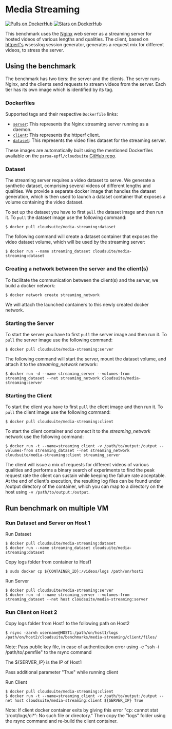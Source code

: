 # Media Streaming

[![Pulls on DockerHub][dhpulls]][dhrepo]
[![Stars on DockerHub][dhstars]][dhrepo]

This benchmark uses the [Nginx][nginx_repo] web server as a streaming server for hosted videos of various lengths and qualities. The client, based on [httperf's][httperf_repo] wsesslog session generator, generates a request mix for different videos, to stress the server.

## Using the benchmark ##
The benchmark has two tiers: the server and the clients. The server runs Nginx, and the clients send requests to stream videos from the server. Each tier has its own image which is identified by its tag.

### Dockerfiles ###

Supported tags and their respective `Dockerfile` links:

 - [`server`][serverdocker]: This represents the Nginx streaming server running as a daemon.
 - [`client`][clientdocker]: This represents the httperf client.
 - [`dataset`][datasetdocker]: This represents the video files dataset for the streaming server.

These images are automatically built using the mentioned Dockerfiles available on the `parsa-epfl/cloudsuite` [GitHub repo][repo].

### Dataset

The streaming server requires a video dataset to serve. We generate a synthetic dataset, comprising several videos of different lengths and qualities. We provide a separate docker image that handles the dataset generation, which is then used to launch a dataset container that exposes a volume containing the video dataset.

To set up the dataset you have to first `pull` the dataset image and then run it. To `pull` the dataset image use the following command:

    $ docker pull cloudsuite/media-streaming:dataset

The following command will create a dataset container that exposes the video dataset volume, which will be used by the streaming server:

    $ docker run --name streaming_dataset cloudsuite/media-streaming:dataset


### Creating a network between the server and the client(s)

To facilitate the communication between the client(s) and the server, we build a docker network:

    $ docker network create streaming_network

We will attach the launched containers to this newly created docker network.

### Starting the Server ####
To start the server you have to first `pull` the server image and then run it. To `pull` the server image use the following command:

    $ docker pull cloudsuite/media-streaming:server

The following command will start the server, mount the dataset volume, and attach it to the *streaming_network* network:

    $ docker run -d --name streaming_server --volumes-from streaming_dataset --net streaming_network cloudsuite/media-streaming:server


### Starting the Client ####

To start the client you have to first `pull` the client image and then run it. To `pull` the client image use the following command:

    $ docker pull cloudsuite/media-streaming:client

To start the client container and connect it to the *streaming_network* network use the following command:

    $ docker run -t --name=streaming_client -v /path/to/output:/output --volumes-from streaming_dataset --net streaming_network cloudsuite/media-streaming:client streaming_server

The client will issue a mix of requests for different videos of various qualities and performs a binary search of experiments to find the peak request rate the client can sustain while keeping the failure rate acceptable. At the end of client's execution, the resulting log files can be found under /output directory of the container, which you can map to a directory on the host using `-v /path/to/output:/output`.

## Run benchmark on multiple VM

### Run Dataset and Server on Host 1
Run Dataset

    $ docker pull cloudsuite/media-streaming:dataset
    $ docker run --name streaming_dataset cloudsuite/media-streaming:dataset
Copy logs folder from container to Host1
    
    $ sudo docker cp ${CONTAINER_ID}:/videos/logs /path/on/host1

Run Server

    $ docker pull cloudsuite/media-streaming:server
    $ docker run -d --name streaming_server --volumes-from streaming_dataset --net host cloudsuite/media-streaming:server

### Run Client on Host 2
Copy logs folder from Host1 to the following path on Host2 

    $ rsync -zarvh username@HOST1:/path/on/host1/logs /path/on/host2/cloudsuite/benchmarks/media-streaming/client/files/

Note: Pass public key file, in case of authentication error using -e "ssh -i /path/to/.pemfile" to the rsync command

The ${SERVER_IP} is the IP of Host1

Pass additional parameter "True" while running client

Run Client

    $ docker pull cloudsuite/media-streaming:client
    $ docker run -t --name=streaming_client -v /path/to/output:/output --net host cloudsuite/media-streaming:client ${SERVER_IP} True

Note: If client docker container exits by giving this error "cp: cannot stat '/root/logs/cl\*': No such file or directory."
      Then copy the "logs" folder using the rsync command and re-build the client container.

  [datasetdocker]: https://github.com/parsa-epfl/cloudsuite/blob/master/benchmarks/media-streaming/dataset/Dockerfile "Dataset Dockerfile"  

  [serverdocker]: https://github.com/parsa-epfl/cloudsuite/blob/master/benchmarks/media-streaming/server/Dockerfile "Server Dockerfile"

  [clientdocker]: https://github.com/parsa-epfl/cloudsuite/blob/master/benchmarks/media-streaming/client/Dockerfile "Client Dockerfile"

  [repo]: https://github.com/parsa-epfl/cloudsuite/blob/master/benchmarks/media-streaming "GitHub Repo"
  [dhrepo]: https://hub.docker.com/r/cloudsuite/media-streaming/ "DockerHub Page"
  [dhpulls]: https://img.shields.io/docker/pulls/cloudsuite/media-streaming.svg "Go to DockerHub Page"
  [dhstars]: https://img.shields.io/docker/stars/cloudsuite/media-streaming.svg "Go to DockerHub Page"
  [nginx_repo]: https://github.com/nginx/nginx "Nginx repo"
  [httperf_repo]: https://github.com/httperf/httperf "httperf repo"
